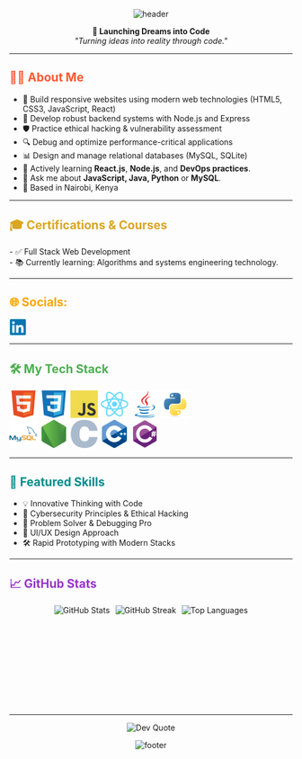 <!-- Banner (Optional) -->
<p align="center">
  <img src="https://capsule-render.vercel.app/api?type=waving&height=200&color=0:FF4500,100:FFFF00&section=header&text=MousaCode&fontSize=55&fontColor=ffffff&desc=Full-Stack%20Developer&descSize=25&descAlignY=70" alt="header" />
</p>

<p align="center">
  <b>🚀 Launching Dreams into Code</b><br>
  <i>"Turning ideas into reality through code."</i>
</p>

---

<h2 style="color:#ff5733;">👨‍💻 About Me</h2>


- 🔭 Build responsive websites using modern web technologies (HTML5, CSS3, JavaScript, React)
- 🔌 Develop robust backend systems with Node.js and Express
- 🛡️ Practice ethical hacking & vulnerability assessment
- 🔍 Debug and optimize performance-critical applications
- 📊 Design and manage relational databases (MySQL, SQLite)
- 🌱 Actively learning **React.js**, **Node.js**, and **DevOps practices**.  
- 💬 Ask me about **JavaScript, Java, Python** or **MySQL**. 
- 📍 Based in Nairobi, Kenya

---

<h2 style="color:#DAA520;">🎓 Certifications & Courses</h2>
- ✅ Full Stack Web Development<br>
- 📚 Currently learning: Algorithms and systems engineering technology.

---

<h2 style="color:#ffa500;">🌐 Socials: </h2>

<p align="left">
  <a href="https://linkedin.com/in/mousa-muigai-a23b8b2a9" target="blank">
    <img align="center" src="https://raw.githubusercontent.com/devicons/devicon/master/icons/linkedin/linkedin-original.svg" alt="LinkedIn" height="30" width="30" />
  </a>
</p>

---

<h2 style="color:#4CAF50;">🛠️ My Tech Stack</h2>

<p align="left">
  <img src="https://raw.githubusercontent.com/devicons/devicon/master/icons/html5/html5-original.svg" alt="HTML5" width="50" height="50"/>
  <img src="https://raw.githubusercontent.com/devicons/devicon/master/icons/css3/css3-original.svg" alt="CSS3" width="50" height="50"/>
  <img src="https://raw.githubusercontent.com/devicons/devicon/master/icons/javascript/javascript-original.svg" alt="JavaScript" width="50" height="50"/>
  <img src="https://raw.githubusercontent.com/devicons/devicon/master/icons/react/react-original.svg" alt="React" width="50" height="50"/>
  <img src="https://raw.githubusercontent.com/devicons/devicon/master/icons/java/java-original.svg" alt="Java" width="50" height="50"/>
  <img src="https://raw.githubusercontent.com/devicons/devicon/master/icons/python/python-original.svg" alt="Python" width="50" height="50"/>
  <br>
  <img src="https://raw.githubusercontent.com/devicons/devicon/master/icons/mysql/mysql-original-wordmark.svg" alt="MySQL" width="50" height="50"/>
  <img src="https://raw.githubusercontent.com/devicons/devicon/master/icons/nodejs/nodejs-original.svg" alt="Node.js" width="50" height="50"/>
  <img src="https://raw.githubusercontent.com/devicons/devicon/master/icons/c/c-original.svg" alt="C" width="50" height="50"/>
  <img src="https://raw.githubusercontent.com/devicons/devicon/master/icons/cplusplus/cplusplus-original.svg" alt="C++" width="50" height="50"/>
  <img src="https://raw.githubusercontent.com/devicons/devicon/master/icons/csharp/csharp-original.svg" alt="C#" width="50" height="50"/>
</p>

---

<h2 style="color:#008B8B;">🌟 Featured Skills</h2>

- 💡 Innovative Thinking with Code  
- 🔐 Cybersecurity Principles & Ethical Hacking  
- 🧠 Problem Solver & Debugging Pro  
- 🎨 UI/UX Design Approach  
- 🛠️ Rapid Prototyping with Modern Stacks  

---

<h2 style="color:#9932CC;">📈 GitHub Stats</h2>

<div align="center" style="display:flex; flex-wrap:wrap; justify-content:center; gap:10px;">
  <img src="https://github-readme-stats.vercel.app/api?username=Pro-Mousa&show_icons=true&theme=github_dark" alt="GitHub Stats" height="180" />
  <img src="https://streak-stats.demolab.com/?user=Pro-Mousa&theme=dark" alt="GitHub Streak" height="180" />
  <img src="https://github-readme-stats.vercel.app/api/top-langs?username=Pro-Mousa&layout=compact&theme=github_dark" alt="Top Languages" height="180" />
</div>

---

<p align="center">
  <img src="https://quotes-github-readme.vercel.app/api?type=horizontal&theme=dark" alt="Dev Quote">
</p>

<p align="center">
  <img src="https://capsule-render.vercel.app/api?type=waving&height=100&color=0:FF4500,100:FFFF00&section=footer" alt="footer" />
</p>
